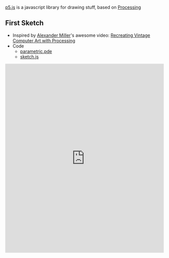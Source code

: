 [p5.js](https://p5js.org) is a javascript library for drawing stuff, based on [Processing](https://processing.org)

## First Sketch
- Inspired by [Alexander Miller](https://www.youtube.com/channel/UCWVoEDrorKeqKu3nzp1dlBw)'s awesome video: [Recreating Vintage Computer Art with Processing](https://www.youtube.com/watch?v=LaarVR1AOvs)
- Code
  - [parametric.pde](parametric/parametric.pde)
  - [sketch.js](parametric/sketch.js)

<iframe src="https://wazawoo.github.io/sketches/parametric/index.html" height="600px" width="100%" style="border:none;"></iframe>
